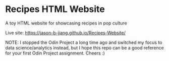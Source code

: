 # Recipes HTML Website
A toy HTML website for showcasing recipes in pop culture

Live site: https://jason-b-jiang.github.io/Recipes-Website/

NOTE: I stopped the Odin Project a long time ago and switched my focus to data science/analytics instead, but I hope this repo can be a good reference for your first Odin Project assignment. Cheers :)
